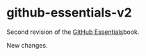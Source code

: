# github-essentials-v2

Second revision of the [GitHub Essentials](https://githubessentials)book. 

New changes.
